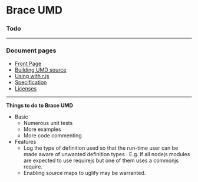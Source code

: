 
# Brace UMD
### Todo

------

### Document pages
* [Front Page](https://github.com/restarian/brace_umd/blob/master/README.md)
* [Building UMD source](https://github.com/restarian/brace_umd/blob/master/doc/build.md)
* [Using with r.js](https://github.com/restarian/brace_umd/blob/master/doc/optimizer.md)
* [Specification](https://github.com/restarian/brace_umd/blob/master/doc/specification.md)
* [Licenses](https://github.com/restarian/brace_umd/blob/master/doc/license.md)

----

**Things to do to Brace UMD**
* Basic
  * Numerous unit tests
  * More examples
  * More code commenting
* Features
  * Log the type of definition used so that the run-time user can be made aware of unwanted definition types . E.g. If all nodejs modules are expected to use requirejs but one of them uses a commonjs require.
  * Enabling source maps to uglify may be warranted.
